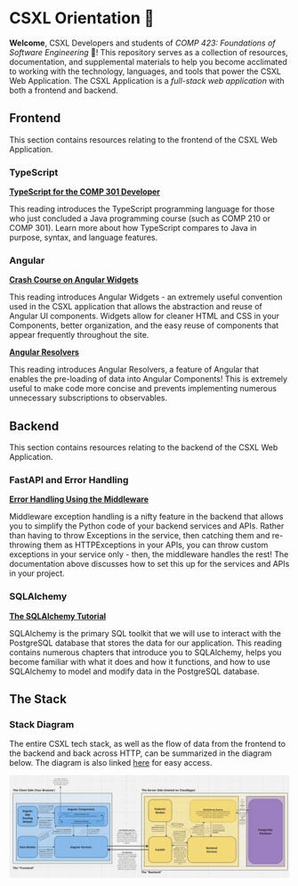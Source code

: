# CSXL Orientation 👋

**Welcome**, CSXL Developers and students of *COMP 423: Foundations of Software Engineering* 🤠! This repository serves as a collection of resources, documentation, and supplemental materials to help you become acclimated to working with the technology, languages, and tools that power the CSXL Web Application. The CSXL Application is a *full-stack web application* with both a frontend and backend.

## Frontend

This section contains resources relating to the frontend of the CSXL Web Application.

### TypeScript

[**TypeScript for the COMP 301 Developer**]()

This reading introduces the TypeScript programming language for those who just concluded a Java programming course (such as COMP 210 or COMP 301). Learn more about how TypeScript compares to Java in purpose, syntax, and language features.

### Angular

[**Crash Course on Angular Widgets**]()

This reading introduces Angular Widgets - an extremely useful convention used in the CSXL application that allows the abstraction and reuse of Angular UI components. Widgets allow for cleaner HTML and CSS in your Components, better organization, and the easy reuse of components that appear frequently throughout the site.

[**Angular Resolvers**]()

This reading introduces Angular Resolvers, a feature of Angular that enables the pre-loading of data into Angular Components! This is extremely useful to make code more concise and prevents implementing numerous unnecessary subscriptions to observables.

## Backend

This section contains resources relating to the backend of the CSXL Web Application.

### FastAPI and Error Handling

[**Error Handling Using the Middleware**]()

Middleware exception handling is a nifty feature in the backend that allows you to simplify the Python code of your backend services and APIs. Rather than having to throw Exceptions in the service, then catching them and re-throwing them as HTTPExceptions in your APIs, you can throw custom exceptions in your service only - then, the middleware handles the rest! The documentation above discusses how to set this up for the services and APIs in your project.

### SQLAlchemy

[**The SQLAlchemy Tutorial**]()

SQLAlchemy is the primary SQL toolkit that we will use to interact with the PostgreSQL database that stores the data for our application. This reading contains numerous chapters that introduce you to SQLAlchemy, helps you become familiar with what it does and how it functions, and how to use SQLAlchemy to model and modify data in the PostgreSQL database.

## The Stack

### Stack Diagram

The entire CSXL tech stack, as well as the flow of data from the frontend to the backend and back across HTTP, can be summarized in the diagram below. The diagram is also linked [here](https://go.unc.edu/comp423-23f-stack) for easy access.

![The Tech Stack](https://github.com/unc-csxl/csxl.unc.edu/blob/main/docs/images/sqlalchemy/tech-stack-with-alchemy.png)
